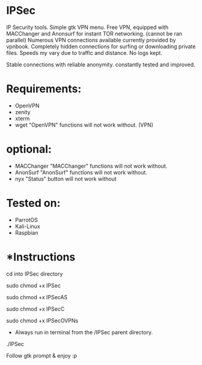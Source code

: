 # IPSec
  IP Security tools. Simple gtk VPN menu. Free VPN, equipped with MACChanger and Anonsurf for instant TOR networking. (cannot be ran parallel)
  Numerous VPN connections available currently provided by vpnbook. Completely hidden connections for surfing or downloading private files.
  Speeds my vary due to traffic and distance.  No logs kept. 

  Stable connections with reliable anonymity. constantly tested and improved.
 
# Requirements:
- OpenVPN
- zenity
- xterm
- wget  "OpenVPN" functions will not work without. (VPN) 

# optional: 
- MACChanger    "MACChanger" functions will not work without.
- AnonSurf    "AnonSurf" functions will not work without.
- nyx   "Status" button will not work without

# Tested on:
- ParrotOS
- Kali-Linux
- Raspbian

# *Instructions 
  cd into IPSec directory 
  
  sudo chmod +x IPSec
  
  sudo chmod +x IPSecAS
  
  sudo chmod +x IPSecC
  
  sudo chmod +x IPSecOVPNs
  
 - Always run in terminal from the /IPSec parent directory.
  
  ./IPSec
  
  Follow gtk prompt & enjoy :p
#
#
#
